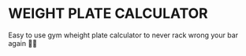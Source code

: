 # WEIGHT PLATE CALCULATOR
Easy to use gym wheight plate calculator to never rack wrong your bar again 🏋️‍♀️
